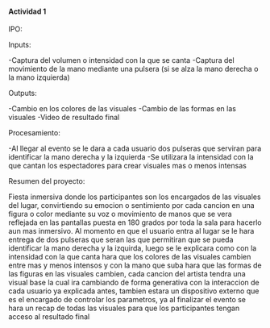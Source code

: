 #### Actividad 1





IPO:

Inputs:

-Captura del volumen o intensidad con la que se canta
-Captura del movimiento de la mano mediante una pulsera (si se alza la mano derecha o la mano izquierda)

Outputs:

-Cambio en los colores de las visuales
-Cambio de las formas en las visuales
-Video de resultado final

Procesamiento:

-Al llegar al evento se le dara a cada usuario dos pulseras que serviran para identificar la mano derecha y la izquierda 
-Se utilizara la intensidad con la que cantan los espectadores para crear visuales mas o menos intensas 

Resumen del proyecto:

Fiesta inmersiva donde los participantes son los encargados de las visuales del lugar, convirtiendo su emocion o sentimiento por cada cancion en una figura o color mediante su voz o movimiento de manos que se vera reflejada en las pantallas puesta en 180 grados por toda la sala para hacerlo aun mas inmersivo.
Al momento en que el usuario entra al lugar se le hara entrega de dos pulseras que seran las que permitiran que se pueda identificar la mano derecha y la izquirda, luego se le explicara como con la intensidad con la que canta hara que los colores de las visuales cambien entre mas y menos intensos y con la mano que suba hara que las formas de las figuras en las visuales cambien, cada cancion del artista tendra una visual base la cual ira cambiando de forma generativa con la interaccion de cada usuario ya explicada antes, tambien estara un dispositivo externo que es el encargado de controlar los parametros, ya al finalizar el evento se hara un recap de todas las visuales para que los participantes tengan acceso al resultado final









